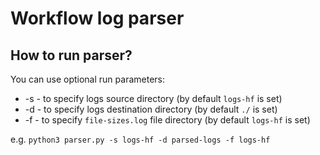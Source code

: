 # Workflow log parser

## How to run parser?

You can use optional run parameters:
- -s - to specify logs source directory (by default `logs-hf` is set)
- -d - to specify logs destination directory (by default `./` is set)
- -f - to specify `file-sizes.log` file directory (by default `logs-hf` is set)

e.g.
`python3 parser.py -s logs-hf -d parsed-logs -f logs-hf`
